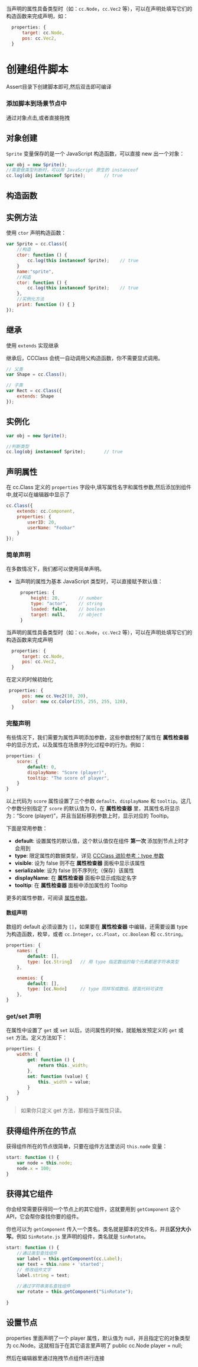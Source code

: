 当声明的属性具备类型时（如：`cc.Node`，`cc.Vec2` 等），可以在声明处填写它们的构造函数来完成声明，如：

```javascript
  properties: {
      target: cc.Node,
      pos: cc.Vec2,
  }
```

# 创建组件脚本

Assert目录下创建脚本即可,然后双击即可编译

### 添加脚本到场景节点中

通过对象点击,或者直接拖拽

## 对象创建

`Sprite` 变量保存的是一个 JavaScript 构造函数，可以直接 new 出一个对象：

```javascript
var obj = new Sprite();
//需要做类型判断时，可以用 JavaScript 原生的 instanceof
cc.log(obj instanceof Sprite);       // true
```

## 构造函数
## 实例方法

使用 `ctor` 声明构造函数：

```javascript
var Sprite = cc.Class({
    //构造
    ctor: function () {
        cc.log(this instanceof Sprite);    // true
    }
    name:"sprite",
    //构造
    ctor: function () {
        cc.log(this instanceof Sprite);    // true
    },
    //实例化方法
    print: function () { }
});
```

## 继承

使用 `extends` 实现继承

继承后，CCClass 会统一自动调用父构造函数，你不需要显式调用。

```javascript
// 父类
var Shape = cc.Class();

// 子类
var Rect = cc.Class({
    extends: Shape
});
```

## 实例化

```js
var obj = new Sprite();

//判断类型
cc.log(obj instanceof Sprite);       // true
```

## 声明属性

在 cc.Class 定义的 `properties` 字段中,填写属性名字和属性参数,然后添加到组件中,就可以在编辑器中显示了

```js
cc.Class({
    extends: cc.Component,
    properties: {
        userID: 20,
        userName: "Foobar"
    }
});
```

### 简单声明

在多数情况下，我们都可以使用简单声明。

- 当声明的属性为基本 JavaScript 类型时，可以直接赋予默认值：

	```javascript
	  properties: {
	      height: 20,       // number
	      type: "actor",    // string
	      loaded: false,    // boolean
	      target: null,     // object
	  }
	```

当声明的属性具备类型时（如：`cc.Node`，`cc.Vec2` 等），可以在声明处填写它们的构造函数来完成声明

```javascript
  properties: {
      target: cc.Node,
      pos: cc.Vec2,
  }
```

在定义的时候初始化

```js
 properties: {
      pos: new cc.Vec2(10, 20),
      color: new cc.Color(255, 255, 255, 128),
  }
```

### 完整声明

有些情况下，我们需要为属性声明添加参数，这些参数控制了属性在 **属性检查器** 中的显示方式，以及属性在场景序列化过程中的行为。例如：

```javascript
properties: {
    score: {
        default: 0,
        displayName: "Score (player)",
        tooltip: "The score of player",
    }
}
```

以上代码为 `score` 属性设置了三个参数 `default`、`displayName` 和 `tooltip`。这几个参数分别指定了 `score` 的默认值为 0，在 **属性检查器** 里，其属性名将显示为：“Score (player)”，并且当鼠标移到参数上时，显示对应的 Tooltip。

下面是常用参数：

- **default**: 设置属性的默认值，这个默认值仅在组件 **第一次** 添加到节点上时才会用到
- **type**: 限定属性的数据类型，详见 [CCClass 进阶参考：type 参数](https://docs.cocos.com/creator/manual/zh/scripting/reference/class.html#type)
- **visible**: 设为 false 则不在 **属性检查器** 面板中显示该属性
- **serializable**: 设为 false 则不序列化（保存）该属性
- **displayName**: 在 **属性检查器** 面板中显示成指定名字
- **tooltip**: 在 **属性检查器** 面板中添加属性的 Tooltip

更多的属性参数，可阅读 [属性参数](https://docs.cocos.com/creator/manual/zh/scripting/reference/attributes.html)。

#### 数组声明

数组的 default 必须设置为 `[]`，如果要在 **属性检查器** 中编辑，还需要设置 type 为构造函数，枚举，或者 `cc.Integer`，`cc.Float`，`cc.Boolean` 和 `cc.String`。

```javascript
properties: {
    names: {
        default: [],
        type: [cc.String]   // 用 type 指定数组的每个元素都是字符串类型
    },

    enemies: {
        default: [],
        type: [cc.Node]     // type 同样写成数组，提高代码可读性
    },
}
```

### get/set 声明

在属性中设置了 `get` 或 `set` 以后，访问属性的时候，就能触发预定义的 `get` 或 `set` 方法。定义方法如下：

```javascript
properties: {
    width: {
        get: function () {
            return this._width;
        },
        set: function (value) {
            this._width = value;
        }
    }
}
```

> 如果你只定义 get 方法，那相当于属性只读。

## 获得组件所在的节点

获得组件所在的节点很简单，只要在组件方法里访问 `this.node` 变量：

```js
start: function () {
    var node = this.node;
    node.x = 100;
}
```

## 获得其它组件

你会经常需要获得同一个节点上的其它组件，这就要用到 `getComponent` 这个 API，它会帮你查找你要的组件。

你也可以为 `getComponent` 传入一个类名，类名就是脚本的文件名，并且**区分大小写**。例如 `SinRotate.js` 里声明的组件，类名就是 `SinRotate`。

```js
start: function () {
    //通过类型查找组件
    var label = this.getComponent(cc.Label);
    var text = this.name + 'started';
    // 修改组件文字
    label.string = text;
    
    //通过字符串类名查找组件
    var rotate = this.getComponent("SinRotate");
    
}
```

## 设置节点

properties 里面声明了一个 player 属性，默认值为 null，并且指定它的对象类型为 cc.Node。这就相当于在其它语言里声明了 public cc.Node player = null;

然后在编辑器里通过拖拽节点组件进行连接


